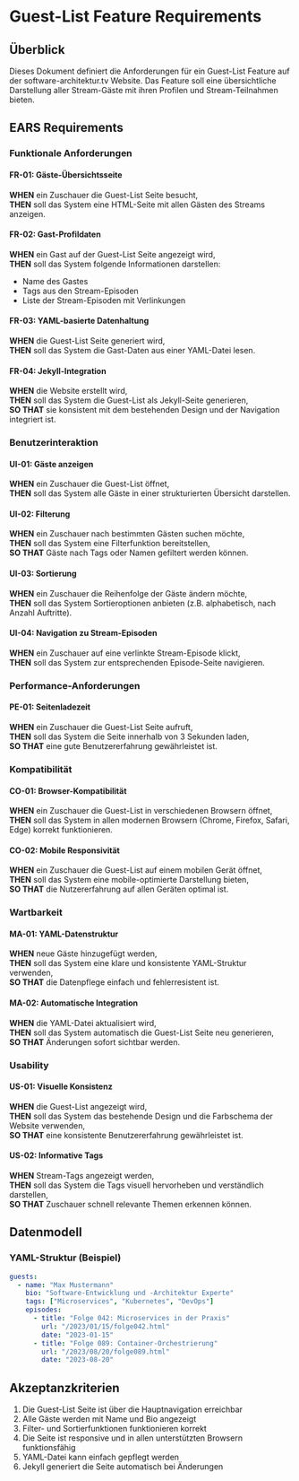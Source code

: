 # Guest-List Feature Requirements

## Überblick
Dieses Dokument definiert die Anforderungen für ein Guest-List Feature auf der software-architektur.tv Website. Das Feature soll eine übersichtliche Darstellung aller Stream-Gäste mit ihren Profilen und Stream-Teilnahmen bieten.

## EARS Requirements

### Funktionale Anforderungen

#### FR-01: Gäste-Übersichtsseite
**WHEN** ein Zuschauer die Guest-List Seite besucht,  
**THEN** soll das System eine HTML-Seite mit allen Gästen des Streams anzeigen.

#### FR-02: Gast-Profildaten
**WHEN** ein Gast auf der Guest-List Seite angezeigt wird,  
**THEN** soll das System folgende Informationen darstellen:
- Name des Gastes
- Tags aus den Stream-Episoden
- Liste der Stream-Episoden mit Verlinkungen

#### FR-03: YAML-basierte Datenhaltung
**WHEN** die Guest-List Seite generiert wird,  
**THEN** soll das System die Gast-Daten aus einer YAML-Datei lesen.

#### FR-04: Jekyll-Integration
**WHEN** die Website erstellt wird,  
**THEN** soll das System die Guest-List als Jekyll-Seite generieren,  
**SO THAT** sie konsistent mit dem bestehenden Design und der Navigation integriert ist.

### Benutzerinteraktion

#### UI-01: Gäste anzeigen
**WHEN** ein Zuschauer die Guest-List öffnet,  
**THEN** soll das System alle Gäste in einer strukturierten Übersicht darstellen.

#### UI-02: Filterung
**WHEN** ein Zuschauer nach bestimmten Gästen suchen möchte,  
**THEN** soll das System eine Filterfunktion bereitstellen,  
**SO THAT** Gäste nach Tags oder Namen gefiltert werden können.

#### UI-03: Sortierung
**WHEN** ein Zuschauer die Reihenfolge der Gäste ändern möchte,  
**THEN** soll das System Sortieroptionen anbieten (z.B. alphabetisch, nach Anzahl Auftritte).

#### UI-04: Navigation zu Stream-Episoden
**WHEN** ein Zuschauer auf eine verlinkte Stream-Episode klickt,  
**THEN** soll das System zur entsprechenden Episode-Seite navigieren.

### Performance-Anforderungen

#### PE-01: Seitenladezeit
**WHEN** ein Zuschauer die Guest-List Seite aufruft,  
**THEN** soll das System die Seite innerhalb von 3 Sekunden laden,  
**SO THAT** eine gute Benutzererfahrung gewährleistet ist.

### Kompatibilität

#### CO-01: Browser-Kompatibilität
**WHEN** ein Zuschauer die Guest-List in verschiedenen Browsern öffnet,  
**THEN** soll das System in allen modernen Browsern (Chrome, Firefox, Safari, Edge) korrekt funktionieren.

#### CO-02: Mobile Responsivität
**WHEN** ein Zuschauer die Guest-List auf einem mobilen Gerät öffnet,  
**THEN** soll das System eine mobile-optimierte Darstellung bieten,  
**SO THAT** die Nutzererfahrung auf allen Geräten optimal ist.

### Wartbarkeit

#### MA-01: YAML-Datenstruktur
**WHEN** neue Gäste hinzugefügt werden,  
**THEN** soll das System eine klare und konsistente YAML-Struktur verwenden,  
**SO THAT** die Datenpflege einfach und fehlerresistent ist.

#### MA-02: Automatische Integration
**WHEN** die YAML-Datei aktualisiert wird,  
**THEN** soll das System automatisch die Guest-List Seite neu generieren,  
**SO THAT** Änderungen sofort sichtbar werden.

### Usability

#### US-01: Visuelle Konsistenz
**WHEN** die Guest-List angezeigt wird,  
**THEN** soll das System das bestehende Design und die Farbschema der Website verwenden,  
**SO THAT** eine konsistente Benutzererfahrung gewährleistet ist.

#### US-02: Informative Tags
**WHEN** Stream-Tags angezeigt werden,  
**THEN** soll das System die Tags visuell hervorheben und verständlich darstellen,  
**SO THAT** Zuschauer schnell relevante Themen erkennen können.

## Datenmodell

### YAML-Struktur (Beispiel)
```yaml
guests:
  - name: "Max Mustermann"
    bio: "Software-Entwicklung und -Architektur Experte"
    tags: ["Microservices", "Kubernetes", "DevOps"]
    episodes:
      - title: "Folge 042: Microservices in der Praxis"
        url: "/2023/01/15/folge042.html"
        date: "2023-01-15"
      - title: "Folge 089: Container-Orchestrierung"
        url: "/2023/08/20/folge089.html"
        date: "2023-08-20"
```

## Akzeptanzkriterien

1. Die Guest-List Seite ist über die Hauptnavigation erreichbar
2. Alle Gäste werden mit Name und Bio angezeigt
3. Filter- und Sortierfunktionen funktionieren korrekt
4. Die Seite ist responsive und in allen unterstützten Browsern funktionsfähig
5. YAML-Datei kann einfach gepflegt werden
6. Jekyll generiert die Seite automatisch bei Änderungen
